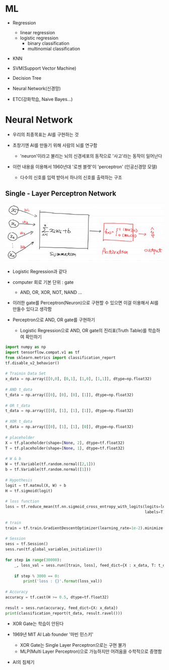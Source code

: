 # ML

- Regression

  - linear regression
  - logistic regression
    - binary classification
    - multinomial classification

- KNN

- SVM(Support Vector Machine)

- Decision Tree

- Neural Network(신경망)

- ETC(강화학습, Naive Bayes...)



# Neural Network

- 우리의 최종목표는 AI를 구현하는 것

- 초창기엔 AI를 만들기 위해 사람의 뇌를 연구함
  - 'neuron'이라고 불리는 뇌의 신경세포의 동작으로 '사고'라는 동작이 일어난다
- 이런 내용을 이용해서 1960년대 '로젠 블렛'이 'perceptron' (인공신경망 모델)
  - 다수의 신호를 입력 받아서 하나의 신호를 출력하는 구조



## Single - Layer Perceptron Network

![image-20210315134437457](md-images/image-20210315134437457.png)

- Logistic Regression과 같다
- computer 회로 기본 단위 : gate
  - AND, OR, XOR, NOT, NAND ...
- 이러한 gate를 Perceptron(Neuron)으로 구현할 수 있으면 이걸 이용해서 AI를 만들수 있다고 생각함

- Perceptron으로 AND, OR gate를 구현하기
  - Logistic Regression으로 AND, OR gate의 진리표(Truth Table)를 학습하여 확인하기

```python
import numpy as np
import tensorflow.compat.v1 as tf
from sklearn.metrics import classification_report
tf.disable_v2_behavior()

# Trainin Data Set
x_data = np.array([[0,0], [0,1], [1,0], [1,1]], dtype=np.float32)

# AND t_data
t_data = np.array([[0], [0], [0], [1]], dtype=np.float32)

# OR t_data
t_data = np.array([[0], [1], [1], [1]], dtype=np.float32)

# XOR t_data
t_data = np.array([[0], [1], [1], [0]], dtype=np.float32)

# placeholder
X = tf.placeholder(shape=[None, 2], dtype=tf.float32)
T = tf.placeholder(shape=[None, 1], dtype=tf.float32)

# W & b
W = tf.Variable(tf.random.normal([2,1]))
b = tf.Variable(tf.random.normal([1]))

# Hypothesis
logit = tf.matmul(X, W) + b
H = tf.sigmoid(logit)

# loss function
loss = tf.reduce_mean(tf.nn.sigmoid_cross_entropy_with_logits(logits=logit, 
                                                              labels=T))

# train
train = tf.train.GradientDescentOptimizer(learning_rate=1e-2).minimize(loss)

# Session
sess = tf.Session()
sess.run(tf.global_variables_initializer())

for step in range(30000):
    _, loss_val = sess.run([train, loss], feed_dict={X : x_data, T: t_data})
    
    if step % 3000 == 0:
        print('loss : {}'.format(loss_val))
        
# Accuracy
accuracy = tf.cast(H >= 0.5, dtype=tf.float32)

result = sess.run(accuracy, feed_dict={X: x_data})
print(classification_report(t_data, result.ravel()))
```

- XOR  Gate는 학습이 안된다
- 1969년 MIT AI Lab founder '마빈 민스키'
  - XOR  Gate는 Single Layer Perceptron으로는 구현 불가
  - MLP(Multi Layer Perceptron)으로 가능하지만 어려움을 수학적으로 증명함

- AI의 침체기